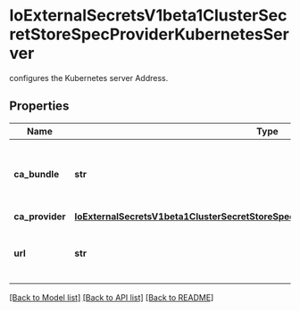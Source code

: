 # IoExternalSecretsV1beta1ClusterSecretStoreSpecProviderKubernetesServer

configures the Kubernetes server Address.
## Properties
Name | Type | Description | Notes
------------ | ------------- | ------------- | -------------
**ca_bundle** | **str** | CABundle is a base64-encoded CA certificate | [optional] 
**ca_provider** | [**IoExternalSecretsV1beta1ClusterSecretStoreSpecProviderKubernetesServerCaProvider**](IoExternalSecretsV1beta1ClusterSecretStoreSpecProviderKubernetesServerCaProvider.md) |  | [optional] 
**url** | **str** | configures the Kubernetes server Address. | [optional] 

[[Back to Model list]](../README.md#documentation-for-models) [[Back to API list]](../README.md#documentation-for-api-endpoints) [[Back to README]](../README.md)


